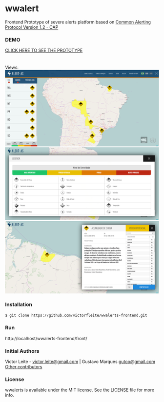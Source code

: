 # wwalert
Frontend Prototype of severe alerts platform based on [Common Alerting Protocol Version 1.2 - CAP](http://docs.oasis-open.org/emergency/cap/v1.2/CAP-v1.2-os.html)

### DEMO

[CLICK HERE TO SEE THE PROTOTYPE](http://165.227.184.206/wwalerts-frontend/front/)

# 
Views:
![](https://github.com/victorfleite/alertmanager/blob/master/assets/imgs/alertas_tela_2.png)
![](https://github.com/victorfleite/alertmanager/blob/master/assets/imgs/alertas_tela_3.png)
![](https://github.com/victorfleite/alertmanager/blob/master/assets/imgs/alertas_tela_4.png)


### Installation

```sh
$ git clone https://github.com/victorfleite/wwalerts-frontend.git
```

### Run
http://localhost/wwalerts-frontend/front/


### Initial Authors
Victor Leite - <victor.leite@gmail.com> |
Gustavo Marques <gutoo@gmail.com>
[Other contributors](https://github.com/victorfleite/alertmanager/graphs/contributors)

### License
wwalerts is available under the MIT license. See the LICENSE file for more info.
